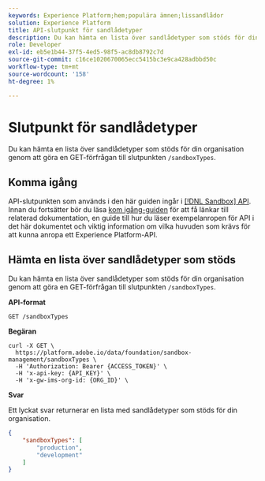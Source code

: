```yaml
---
keywords: Experience Platform;hem;populära ämnen;lissandlådor
solution: Experience Platform
title: API-slutpunkt för sandlådetyper
description: Du kan hämta en lista över sandlådetyper som stöds för din organisation genom att göra en GET-begäran till slutpunkten /sandboxTypes.
role: Developer
exl-id: eb5e1b44-37f5-4ed5-98f5-ac8db8792c7d
source-git-commit: c16ce1020670065ecc5415bc3e9ca428adbbd50c
workflow-type: tm+mt
source-wordcount: '158'
ht-degree: 1%

---
```


# Slutpunkt för sandlådetyper

Du kan hämta en lista över sandlådetyper som stöds för din organisation genom att göra en GET-förfrågan till slutpunkten `/sandboxTypes`.

## Komma igång

API-slutpunkten som används i den här guiden ingår i [[!DNL Sandbox] API](https://www.adobe.io/experience-platform-apis/references/sandbox). Innan du fortsätter bör du läsa [kom igång-guiden](./getting-started.md) för att få länkar till relaterad dokumentation, en guide till hur du läser exempelanropen för API i det här dokumentet och viktig information om vilka huvuden som krävs för att kunna anropa ett Experience Platform-API.

## Hämta en lista över sandlådetyper som stöds

Du kan hämta en lista över sandlådetyper som stöds för din organisation genom att göra en GET-förfrågan till slutpunkten `/sandboxTypes`.

**API-format**

```http
GET /sandboxTypes
```

**Begäran**

```shell
curl -X GET \
  https://platform.adobe.io/data/foundation/sandbox-management/sandboxTypes \
  -H 'Authorization: Bearer {ACCESS_TOKEN}' \
  -H 'x-api-key: {API_KEY}' \
  -H 'x-gw-ims-org-id: {ORG_ID}' \
```

**Svar**

Ett lyckat svar returnerar en lista med sandlådetyper som stöds för din organisation.

```json
{
    "sandboxTypes": [
        "production",
        "development"
    ]
}
```
